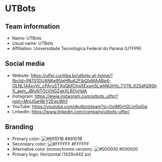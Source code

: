 # UTBots
## Team information
- Name: UTBots
- Usual name: UTBots
- Affiliation: Universidade Tecnológica Federal do Paraná (UTFPR)

## Social media
- Website: https://utfpr.curitiba.br/utbots-at-home/?fbclid=PAT01DUANKe95leHRuA2FlbQIxMAABp4-OLNL144xvVc_cPAruSTXqQbfChqXExsm5LwhNUhYo_TV78_X2SdfQ9ShX_aem_JBIvNTOcVHGZgkXLROyHdA
- Instagram: https://www.instagram.com/utbots_utfpr?igsh=MnU0aHBrY2EwcWh1
- YouTube: https://youtube.com/@utbotsteam?si=0xiM0rH2LIv0jq5w
- LinkedIn: https://www.linkedin.com/company/utbots-utfpr/

## Branding
- Primary color: ![#891D1B](https://placehold.co/15x15/891D1B/891D1B.png) #891D1B
- Secondary color: ![#FFFFFF](https://placehold.co/15x15/FFFFFF/FFFFFF.png) #FFFFFF
- Alternative color (monochrome version): ![#000000](https://placehold.co/15x15/000000/000000.png) #000000
- Primary logo: Horizontal (1429x442 px)
